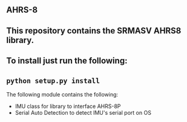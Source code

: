 AHRS-8
------
This repository contains the SRMASV AHRS8 library.
------
## To install just run the following:
`python setup.py install`
-
The following module contains the following:

- IMU class for library to interface AHRS-8P
- Serial Auto Detection to detect IMU's serial port on OS
